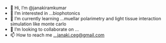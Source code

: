 - 👋 Hi, I’m @janakiramkumar
- 👀 I’m interested in ...biophotonics
- 🌱 I’m currently learning ...muellar polarimetry and light tissue interaction simulation like monte carlo
- 💞️ I’m looking to collaborate on ...
- 📫 How to reach me ...janaki.ceg@gmail.com

<!---
janakiramkumar/janakiramkumar is a ✨ special ✨ repository because its `README.md` (this file) appears on your GitHub profile.
You can click the Preview link to take a look at your changes.
--->
